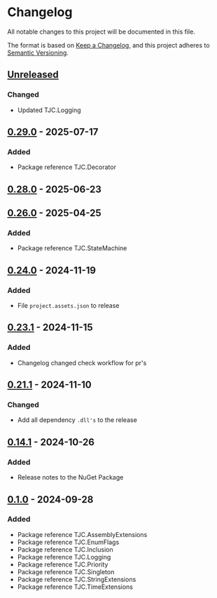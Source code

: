 # Changelog

All notable changes to this project will be documented in this file.

The format is based on [Keep a Changelog](https://keepachangelog.com/en/1.1.0/),
and this project adheres to [Semantic Versioning](https://semver.org/spec/v2.0.0.html).

## [Unreleased]

### Changed

- Updated TJC.Logging

## [0.29.0] - 2025-07-17

### Added

- Package reference TJC.Decorator

## [0.28.0] - 2025-06-23

## [0.26.0] - 2025-04-25

### Added

- Package reference TJC.StateMachine

## [0.24.0] - 2024-11-19

### Added

- File `project.assets.json` to release

## [0.23.1] - 2024-11-15

### Added

- Changelog changed check workflow for pr's

## [0.21.1] - 2024-11-10

### Changed

- Add all dependency `.dll's` to the release

## [0.14.1] - 2024-10-26

### Added

- Release notes to the NuGet Package

## [0.1.0] - 2024-09-28

### Added

- Package reference TJC.AssemblyExtensions
- Package reference TJC.EnumFlags
- Package reference TJC.Inclusion
- Package reference TJC.Logging
- Package reference TJC.Priority
- Package reference TJC.Singleton
- Package reference TJC.StringExtensions
- Package reference TJC.TimeExtensions

[Unreleased]: https://github.com/TJC-Tools/TJC.Collection.Core/compare/v0.29.0...HEAD

[0.29.0]: https://github.com/TJC-Tools/TJC.Collection.Core/compare/v0.28.0...v0.29.0

[0.28.0]: https://github.com/TJC-Tools/TJC.Collection.Core/compare/v0.26.0...v0.28.0

[0.26.0]: https://github.com/TJC-Tools/TJC.Collection.Core/compare/v0.24.0...v0.26.0

[0.24.0]: https://github.com/TJC-Tools/TJC.Collection.Core/compare/v0.23.1...v0.24.0

[0.23.1]: https://github.com/TJC-Tools/TJC.Collection.Core/compare/v0.21.1...v0.23.1

[0.21.1]: https://github.com/TJC-Tools/TJC.Collection.Core/compare/v0.14.1...v0.21.1

[0.14.1]: https://github.com/TJC-Tools/TJC.Collection.Core/compare/v0.1.0...v0.14.1

[0.1.0]: https://github.com/TJC-Tools/TJC.Collection.Core/releases/tag/v0.1.0
